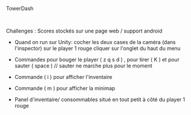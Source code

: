 TowerDash

﻿

Challenges : Scores stockés sur une page web / support android



- Quand on run sur Unity:
	cocher les deux cases de la caméra (dans l'inspector) sur le player 1 rouge
	cliquer sur l'onglet du haut du menu

- Commandes pour bouger le player ( z q  s  d ) , pour tirer ( K ) et pour sauter ( space ) 	// sauter ne marche plus pour le moment

- Commande ( i ) pour afficher l'inventaire

- Commande ( m ) pour afficher la minimap




- Panel d'inventaire/ consommables situé en tout petit à côté du player 1 rouge
